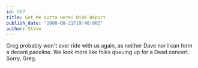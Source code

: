 ```yaml
---
id: 567
title: Get Me Outta Here! Ride Report
publish_date: "2008-08-21T19:40:00Z"
author: Steve
---
```

Greg probably won't ever ride with us again, as neither Dave nor I can form a decent paceline. We look more like folks queuing up for a Dead concert. Sorry, Greg.
